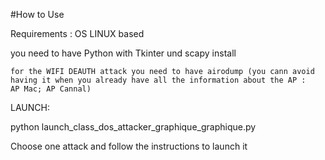 #How to Use

Requirements : OS LINUX based
 
 you need to have Python with Tkinter und scapy install

    for the WIFI DEAUTH attack you need to have airodump (you cann avoid having it when you already have all the information about the AP :
    AP Mac; AP Cannal)
    
LAUNCH:

python launch_class_dos_attacker_graphique_graphique.py

Choose one attack and follow the instructions to launch it
